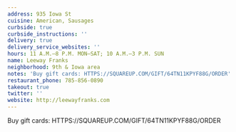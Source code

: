 ```yaml
---
address: 935 Iowa St
cuisine: American, Sausages
curbside: true
curbside_instructions: ''
delivery: true
delivery_service_websites: ''
hours: 11 A.M.–8 P.M. MON–SAT; 10 A.M.–3 P.M. SUN
name: Leeway Franks
neighborhood: 9th & Iowa area
notes: 'Buy gift cards: HTTPS://SQUAREUP.COM/GIFT/64TN11KPYF88G/ORDER'
restaurant_phone: 785-856-0890
takeout: true
twitter: ''
website: http://leewayfranks.com
---
```


Buy gift cards: HTTPS://SQUAREUP.COM/GIFT/64TN11KPYF88G/ORDER